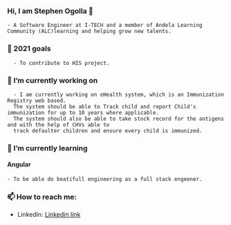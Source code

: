 ### Hi, I am Stephen Ogolla 👋
    - A Software Engineer at I-TECH and a member of Andela Learning Community (ALC)learning and helping grow new talents.
### 🎯 2021 goals
      - To contribute to HIS project.

### 🔭 I’m currently working on 
      - I am currently working on eHealth system, which is an Immunization Registry web based. 
      The system should be able to Track child and report Child's immunization for up to 10 years where applicable. 
      The system should also be able to take stock record for the antigens and with the help of CHVs able to 
      track defaulter children and ensure every child is immunized.

 ### 🌱 I’m currently learning 
 #### Angular
    - To be able do beatifull engineering as a full stack engeener. 

### 📫 How to reach me:
* Linkedin: [Linkedin link](https://www.linkedin.com/in/stephen-ogolla-78471790)

